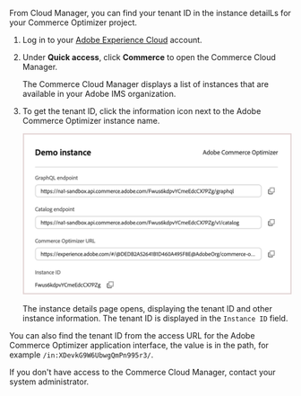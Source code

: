 From Cloud Manager, you can find your tenant ID in the instance detailLs for your Commerce Optimizer project.

1. Log in to your [Adobe Experience Cloud](https://experience.adobe.com/) account.

1. Under **Quick access**, click **Commerce** to open the Commerce Cloud Manager.

   The Commerce Cloud Manager displays a list of instances that are available in your Adobe IMS organization.

1. To get the tenant ID, click the information icon next to the Adobe Commerce Optimizer instance name.

   ![Access URLs for Commerce Optimizer UI, REST, and GraphQL APIs](../../pages/_images/reporting/aco-instance-details.png)

   The instance details page opens, displaying the tenant ID and other instance information. The tenant ID is displayed in the `Instance ID` field.

You can also find the tenant ID from the access URL for the Adobe Commerce Optimizer application interface, the value is in the path, for example `/in:XDevkG9W6UbwgQmPn995r3/`.

<InlineAlert variant="info" slots="text" />

If you don't have access to the Commerce Cloud Manager, contact your system administrator.
